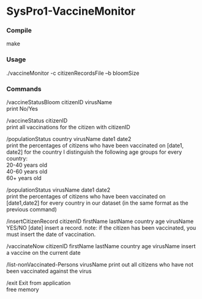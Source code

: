 # SysPro1-VaccineMonitor

<p><h3>Compile</h3></p>
make

<h3><p>Usage</h3></p>
./vaccineMonitor -c citizenRecordsFile –b bloomSize

 
<h3><p>Commands</h3></p>

<p>/vaccineStatusBloom citizenID virusName <br/>
print No/Yes</p>

/vaccineStatus citizenID  </br>
print all vaccinations for the citizen with citizenID

/populationStatus country virusName date1 date2 </br>
print the percentages  of citizens who have been vaccinated on [date1, date2] for the country
Ι distinguish the following age groups for every country: </br>
20-40 years old </br>
40-60 years old </br>
60+ years old </br>


/populationStatus virusName date1 date2 </br>
print the percentages of citizens who have been vaccinated on [date1,date2] for every country in our dataset (in the same format as the previous command)

/insertCitizenRecord citizenID firstName lastName country age virusName YES/NO [date]
insert a record. 
note: if the citizen has been vaccinated, you must insert the date of vaccination.

/vaccinateNow citizenID firstName lastName country age virusName
insert a vaccine on the current date

/list-nonVaccinated-Persons virusName
print out all citizens who have not been vaccinated against the virus

/exit
Exit from application </br>
free memory
